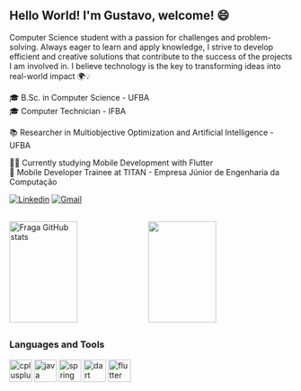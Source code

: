 ## Hello World! I'm Gustavo, welcome! 😄

<!--
**gustavojorge/gustavojorge** is a ✨ _special_ ✨ repository because its `README.md` (this file) appears on your GitHub profile.

Here are some ideas to get you started:

- 🔭 I’m currently working on ...
- 🌱 I’m currently learning ...
- 👯 I’m looking to collaborate on ...
- 🤔 I’m looking for help with ...
- 💬 Ask me about ...
- 📫 How to reach me: ...
- 😄 Pronouns: ...
- ⚡ Fun fact: ...
-->

Computer Science student with a passion for challenges and problem-solving. Always eager to learn and apply knowledge, I strive to develop efficient and creative solutions that contribute to the success of the projects I am involved in. I believe technology is the key to transforming ideas into real-world impact 🌍💡

🎓 B.Sc. in Computer Science - UFBA <br />
🎓 Computer Technician - IFBA <br />

📚 Researcher in Multiobjective Optimization and Artificial Intelligence - UFBA

👨‍💻 Currently studying Mobile Development with Flutter <br />
📱  Mobile Developer Trainee at TITAN - Empresa Júnior de Engenharia da Computação <br />

[![Linkedin](https://img.shields.io/badge/-LinkedIn-%230077B5?style=for-the-badge&logo=linkedin&logoColor=white)](https://www.linkedin.com/in/gustavo-jorge-novaes/)
[![Gmail](https://img.shields.io/badge/-Gmail-%23333?style=for-the-badge&logo=gmail&logoColor=white)](mailto:gustavojorge080@gmail.com)

<br />

<div style="display: flex;">
    <img width="49%" height="180em" src="https://github-readme-stats.vercel.app/api?username=gustavojorge&show_icons=true&theme=dracula&include_all_commits=true&count_private=true" alt="Fraga GitHub stats" />
    <img width="49%" height="180em" src="https://github-readme-stats.vercel.app/api/top-langs/?username=gustavojorge&layout=compact&theme=dracula"/>
</div>

##

### Languages and Tools

<div align="left" style="display: inline_block">
  <img align="center" alt="cplusplus" height="40" src="https://cdn.jsdelivr.net/gh/devicons/devicon@latest/icons/cplusplus/cplusplus-original.svg" />
  <img align="center" alt="java" height="40" src="https://cdn.jsdelivr.net/gh/devicons/devicon@latest/icons/java/java-original.svg" />   
  <img align="center" alt="spring" height="40" src="https://cdn.jsdelivr.net/gh/devicons/devicon@latest/icons/spring/spring-original.svg" />   
  <img align="center" alt="dart" height="40" src="https://cdn.jsdelivr.net/gh/devicons/devicon@latest/icons/dart/dart-original.svg" />
  <img align="center" alt="flutter" height="40" src="https://cdn.jsdelivr.net/gh/devicons/devicon@latest/icons/flutter/flutter-original.svg" />          
</div>

